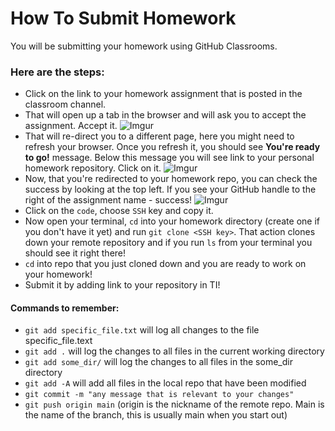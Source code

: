 # How To Submit Homework

You will be submitting your homework using GitHub Classrooms. 
  ### Here are the steps:
- Click on the link to your homework assignment that is posted in the classroom channel.
- That will open up a tab in the browser and will ask you to accept the assignment. Accept it.
  ![Imgur](https://i.imgur.com/6J6ihsn.png)
- That will re-direct you to a different page, here you might need to refresh your browser. Once you refresh it, you should see **You're ready to go!** message. Below this message you will see link to your personal homework repository. Click on it.
  ![Imgur](https://i.imgur.com/HMk9bNb.png)
- Now, that you're redirected to your homework repo, you can check the success by looking at the top left. If you see your GitHub handle to the right of the assignment name - success!
  ![Imgur](https://i.imgur.com/JQlbRde.png)
- Click on the `code`, choose `SSH` key and copy it.
- Now open your terminal, `cd` into your homework directory (create one if you don't have it yet) and run `git clone <SSH key>`. That action clones down your remote repository and if you run `ls` from your terminal you should see it right there!
- `cd` into repo that you just cloned down and you are ready to work on your homework!
- Submit it by adding link to your repository in TI! 

#### Commands to remember:
- `git add specific_file.txt` will log all changes to the file specific_file.text
- `git add .` will log the changes to all files in the current working directory
- `git add some_dir/` will log the changes to all files in the some_dir directory
- `git add -A` will add all files in the local repo that have been modified
- `git commit -m "any message that is relevant to your changes"`
- `git push origin main` (origin is the nickname of the remote repo.  Main is the name of the branch, this is usually main when you start out)






